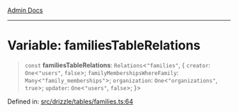 [Admin Docs](/)

***

# Variable: familiesTableRelations

> `const` **familiesTableRelations**: `Relations`\<`"families"`, \{ `creator`: `One`\<`"users"`, `false`\>; `familyMembershipsWhereFamily`: `Many`\<`"family_memberships"`\>; `organization`: `One`\<`"organizations"`, `true`\>; `updater`: `One`\<`"users"`, `false`\>; \}\>

Defined in: [src/drizzle/tables/families.ts:64](https://github.com/PurnenduMIshra129th/talawa-api/blob/4d9be178e903c8bd2778a802379c92eee9a2afdf/src/drizzle/tables/families.ts#L64)
